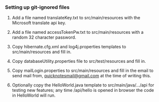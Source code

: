 ### Setting up git-ignored files

1. Add a file named translateKey.txt to src/main/resources with the Microsoft translate api key.

2. Add a file named accessTokenPw.txt to src/main/resources with a random 32 character password.

3. Copy hibernate.cfg.xml and log4j.properties templates to src/main/resources and fill in.

4. Copy databaseUtility.properties file to src/test/resources and fill in.

5. Copy mailLogin.properties to src/main/resources and fill in the email to send mail from,
   quicknotesmail@gmail.com at the time of writing this. 

6. Optionally copy the HelloWorld.java template to src/main/java/.../api for testing new features;
   any time /api/hello is opened in browser the code in HelloWorld will run.

